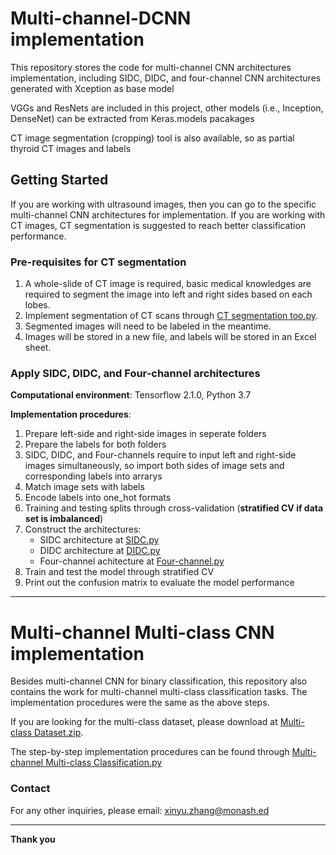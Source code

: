 # Multi-channel-DCNN implementation
This repository stores the code for multi-channel CNN architectures implementation, including SIDC, DIDC, and four-channel CNN architectures generated with Xception as base model

VGGs and ResNets are included in this project, other models (i.e., Inception, DenseNet) can be extracted from Keras.models pacakages

CT image segmentation (cropping) tool is also available, so as partial thyroid CT images and labels

## Getting Started
If you are working with ultrasound images, then you can go to the specific multi-channel CNN architectures for implementation.
If you are working with CT images, CT segmentation is suggested to reach better classification performance.

### Pre-requisites for CT segmentation
1. A whole-slide of CT image is required, basic medical knowledges are required to segment the image into left and right sides based on each lobes.
2. Implement segmentation of CT scans through [CT segmentation too.py](https://github.com/Amyyy-z/Multi-channel-DCNN/blob/Multi-channel-CNN/CT%20segmentation%20tool.py).
3. Segmented images will need to be labeled in the meantime.
4. Images will be stored in a new file, and labels will be stored in an Excel sheet.

### Apply SIDC, DIDC, and Four-channel architectures
**Computational environment**: Tensorflow 2.1.0, Python 3.7

**Implementation procedures**:
1. Prepare left-side and right-side images in seperate folders
2. Prepare the labels for both folders
3. SIDC, DIDC, and Four-channels require to input left and right-side images simultaneously, so import both sides of image sets and corresponding labels into arrarys
4.  Match image sets with labels 
5.  Encode labels into one_hot formats
6.  Training and testing splits through cross-validation (**stratified CV if data set is imbalanced**)
7.  Construct the architectures:
    - SIDC architecture at [SIDC.py](https://github.com/Amyyy-z/Multi-channel-DCNN/blob/Multi-channel-CNN/SIDC.py) 
    - DIDC architecture at [DIDC.py](https://github.com/Amyyy-z/Multi-channel-DCNN/blob/Multi-channel-CNN/DIDC.py) 
    - Four-channel achitecture at [Four-channel.py](https://github.com/Amyyy-z/Multi-channel-DCNN/blob/Multi-channel-CNN/Four-channel.py)
8. Train and test the model through stratified CV
9. Print out the confusion matrix to evaluate the model performance

--------------------------------------------------

# Multi-channel Multi-class CNN implementation
Besides multi-channel CNN for binary classification, this repository also contains the work for multi-channel multi-class classification tasks.
The implementation procedures were the same as the above steps.

If you are looking for the multi-class dataset, please download at [Multi-class Dataset.zip](https://github.com/Amyyy-z/Multi-channel-DCNN/blob/Multi-channel-CNN/Multi-class%20Dataset.zip).

The step-by-step implementation procedures can be found through [Multi-channel Multi-class Classification.py](https://github.com/Amyyy-z/Multi-channel-DCNN/blob/Multi-channel-CNN/Multi-channel%20Multi-class%20Classification.py)


### Contact
For any other inquiries, please email: xinyu.zhang@monash.ed

--------------------------------------------------------------------------------------------------------

**Thank you**

